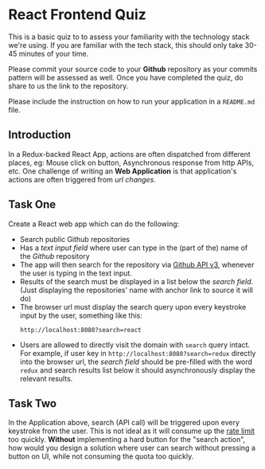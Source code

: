 # React Frontend Quiz
This is a basic quiz to to assess your familiarity with the technology stack we're using. If you are familiar with the tech stack, this should only take 30-45 minutes of your time.

Please commit your source code to your **Github** repository as your commits pattern will be assessed as well. Once you have completed the quiz, do share to us the link to the repository.

Please include the instruction on how to run your application in a `README.md` file.

## Introduction
In a Redux-backed React App, actions are often dispatched from different places, eg: Mouse click on button, Asynchronous response from http APIs, etc. One challenge of writing an __Web Application__ is that application's actions are often triggered from _url changes_. 

## Task One
Create a React web app which can do the following:
- Search public Github repositories
- Has a _text input field_ where user can type in the (part of the) name of the _Github_ repository
- The app will then search for the repository via [Github API v3](https://developer.github.com/v3/), whenever the user is typing in the text input.
- Results of the search must be displayed in a list below the _search field_. (Just displaying the repositories' name with anchor link to source it will do)
- The browser url must display the search query upon every keystroke input by the user, something like this:
	```
	http://localhost:8080?search=react
	```
- Users are allowed to directly visit the domain with `search` query intact. For example, if user key in `http://localhost:8080?search=redux` directly into the browser url, the _search field_ should be pre-filled with the word `redux` and search results list below it should asynchronously display the relevant results.

## Task Two
In the Application above, search (API call) will be triggered upon every keystroke from the user. This is not ideal as it will consume up the [rate limit](https://developer.github.com/v3/#increasing-the-unauthenticated-rate-limit-for-oauth-applications) too quickly. __Without__ implementing a hard button for the "search action", how would you design a solution where user can search without pressing a button on UI, while not consuming the quota too quickly.